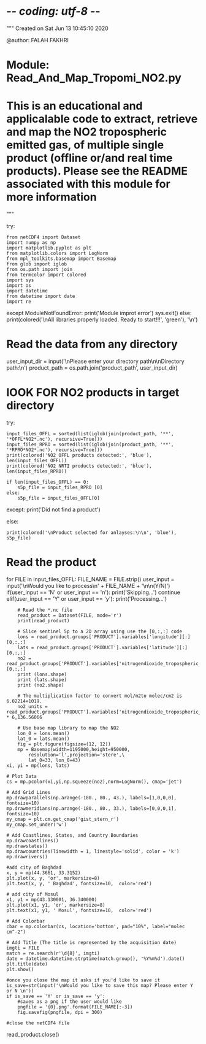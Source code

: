 # -*- coding: utf-8 -*-
"""
Created on Sat Jun 13 10:45:10 2020

@author: FALAH FAKHRI

Module: Read_And_Map_Tropomi_NO2.py
========================================================================================================
This is an educational and applicalable code to extract, retrieve and map the NO2 tropospheric emitted
gas, of multiple single product (offline or/and real time products). 
Please see the README associated with this module for more information 
========================================================================================================

"""

try:
    
    from netCDF4 import Dataset
    import numpy as np
    import matplotlib.pyplot as plt
    from matplotlib.colors import LogNorm
    from mpl_toolkits.basemap import Basemap
    from glob import iglob
    from os.path import join
    from termcolor import colored
    import sys
    import os
    import datetime
    from datetime import date
    import re
        
except ModuleNotFoundError:
    print('Module improt error')
    sys.exit()
else:
    print(colored('\nAll libraries properly loaded. Ready to start!!!', 'green'), '\n')
    
# Read the data from any directory
   
user_input_dir = input('\nPlease enter your directory path\n\nDirectory path:\n')
product_path = os.path.join('product_path', user_input_dir)  

# lOOK FOR NO2 products in target directory

try:
    
    input_files_OFFL = sorted(list(iglob(join(product_path, '**', '*OFFL*NO2*.nc'), recursive=True)))
    input_files_RPRO = sorted(list(iglob(join(product_path, '**', '*RPRO*NO2*.nc'), recursive=True)))
    print(colored('NO2 OFFL products detected:', 'blue'), len(input_files_OFFL))
    print(colored('NO2 NRTI products detected:', 'blue'), len(input_files_RPRO))
    
    if len(input_files_OFFL) == 0:
        s5p_file = input_files_RPRO [0]
    else:
        s5p_file = input_files_OFFL[0]
    
except:
    print('Did not find a product')
    
else:
    
    print(colored('\nProduct selected for anlayses:\n\n', 'blue'), s5p_file)

# Read the product
for FILE in input_files_OFFL:
    FILE_NAME = FILE.strip()
    user_input = input('\nWould you like to process\n' + FILE_NAME + '\n\n(Y/N)')
    if(user_input == 'N' or user_input == 'n'):
        print('Skipping...')
        continue
    elif(user_input == 'Y' or user_input == 'y'):
        print('Processing...')
        
        # Read the *.nc file
        read_product = Dataset(FILE, mode='r')
        print(read_product)
        
        # Slice sentinel 5p to a 2D array using use the [0,:,:] code
        lons = read_product.groups['PRODUCT'].variables['longitude'][:][0,:,:]
        lats = read_product.groups['PRODUCT'].variables['latitude'][:][0,:,:]
        no2 = read_product.groups['PRODUCT'].variables['nitrogendioxide_tropospheric_column_precision'][0,:,:]
        print (lons.shape)
        print (lats.shape)
        print (no2.shape)
        
        # The multiplication factor to convert mol/m2to molec/cm2 is 6.02214×1019.
        no2_units = read_product.groups['PRODUCT'].variables['nitrogendioxide_tropospheric_column_precision'].units * 6,136.56066
        
        # Use base map library to map the NO2
        lon_0 = lons.mean()
        lat_0 = lats.mean()
        fig = plt.figure(figsize=(12, 12))
        mp = Basemap(width=1195000,height=950000,
            resolution='l',projection='stere',\
            lat_0=33, lon_0=43)
    xi, yi = mp(lons, lats)
    
    # Plot Data
    cs = mp.pcolor(xi,yi,np.squeeze(no2),norm=LogNorm(), cmap='jet')
    
    # Add Grid Lines
    mp.drawparallels(np.arange(-180., 80., 43.), labels=[1,0,0,0], fontsize=10)
    mp.drawmeridians(np.arange(-180., 80., 33.), labels=[0,0,0,1], fontsize=10)
    my_cmap = plt.cm.get_cmap('gist_stern_r')
    my_cmap.set_under('w')
   
    # Add Coastlines, States, and Country Boundaries
    mp.drawcoastlines()
    mp.drawstates()
    mp.drawcountries(linewidth = 1, linestyle='solid', color = 'k')
    mp.drawrivers()
    
    #add city of Baghdad
    x, y = mp(44.3661, 33.3152)
    plt.plot(x, y, 'or', markersize=8)
    plt.text(x, y, ' Baghdad', fontsize=10,  color='red')
    
    # add city of Mosul
    x1, y1 = mp(43.130001, 36.340000)
    plt.plot(x1, y1, 'or', markersize=8)
    plt.text(x1, y1, ' Mosul', fontsize=10,  color='red')
   
    # Add Colorbar
    cbar = mp.colorbar(cs, location='bottom', pad="10%", label="molec cm^-2")
    
    # Add Title (The title is represented by the acquisition date)
    imgti = FILE
    match = re.search(r'\d{8}', imgti)
    date = datetime.datetime.strptime(match.group(), '%Y%m%d').date()
    plt.title(date)
    plt.show()
    
    #once you close the map it asks if you'd like to save it
    is_save=str(input('\nWould you like to save this map? Please enter Y or N \n'))
    if is_save == 'Y' or is_save == 'y':
        #saves as a png if the user would like
        pngfile = '{0}.png'.format(FILE_NAME[:-3])
        fig.savefig(pngfile, dpi = 300)
    
    #close the netCDF4 file 
read_product.close()
